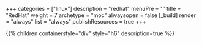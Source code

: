 +++ 
categories = ["linux"] 
description = "redhat" 
menuPre = '<i class="fa-brands fab fa-redhat"></i> '
title = "RedHat" 
weight = 7
archetype = "moc" 
alwaysopen = false
[_build]
  render = "always"
  list = "always"
  publishResources = true
+++

{{% children containerstyle="div" style="h6" description=true %}}